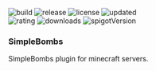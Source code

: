 <!-- Variables -->

[resourceId]: 100596

[buildImage]: https://github.com/M0diis/M0-CoreCord/actions/workflows/gradle.yml/badge.svg
[releaseImage]: https://img.shields.io/github/v/release/M0diis/SimpleBombs.svg?label=github%20release
[updatedImage]: https://badges.pufler.dev/updated/M0diis/SimpleBombs
[licenseImage]: https://img.shields.io/github/license/M0diis/SimpleBombs.svg
[ratingImage]: https://img.shields.io/badge/dynamic/json.svg?color=brightgreen&label=rating&query=%24.rating.average&suffix=%20%2F%205&url=https%3A%2F%2Fapi.spiget.org%2Fv2%2Fresources%2F100596
[downloadsImage]: https://img.shields.io/badge/dynamic/json.svg?color=brightgreen&label=downloads%20%28spigotmc.org%29&query=%24.downloads&url=https%3A%2F%2Fapi.spiget.org%2Fv2%2Fresources%2F100596
[spigotVersionImage]: https://img.shields.io/badge/dynamic/json.svg?color=brightgreen&label=latest%20version%20%28spigotmc.org%29&query=%24.name&url=https%3A%2F%2Fapi.spiget.org%2Fv2%2Fresources%2F100596%2Fversions%2Flatest

<!-- End of variables block -->

![build][buildImage] ![release][releaseImage] ![license][licenseImage] ![updated][updatedImage]  
 ![rating][ratingImage] ![downloads][downloadsImage] ![spigotVersion][spigotVersionImage]

### SimpleBombs
SimpleBombs plugin for minecraft servers.

